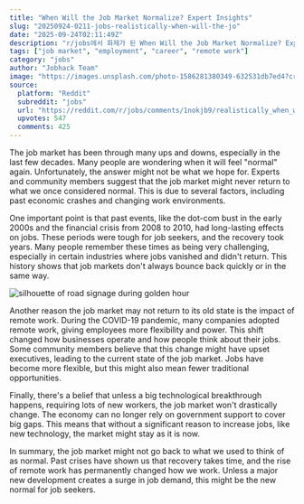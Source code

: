 ```yaml
---
title: "When Will the Job Market Normalize? Expert Insights"
slug: "20250924-0211-jobs-realistically-when-will-the-jo"
date: "2025-09-24T02:11:49Z"
description: "r/jobs에서 화제가 된 When Will the Job Market Normalize? Expert Insights에 대한 깊이 있는 분석과 인사이트"
tags: ["job market", "employment", "career", "remote work"]
category: "jobs"
author: "Jobhack Team"
image: "https://images.unsplash.com/photo-1586281380349-632531db7ed4?crop=entropy&cs=tinysrgb&fit=max&fm=jpg&ixid=M3w3OTU0NDF8MHwxfHNlYXJjaHw4fHxqb2IlMjBzZWFyY2h8ZW58MXwwfHx8MTc1ODY3OTg5NHww&ixlib=rb-4.1.0&q=80&w=1080"
source:
  platform: "Reddit"
  subreddit: "jobs"
  url: "https://reddit.com/r/jobs/comments/1nokjb9/realistically_when_will_the_job_market_return_to/"
  upvotes: 547
  comments: 425
---
```


The job market has been through many ups and downs, especially in the last few decades. Many people are wondering when it will feel "normal" again. Unfortunately, the answer might not be what we hope for. Experts and community members suggest that the job market might never return to what we once considered normal. This is due to several factors, including past economic crashes and changing work environments.

One important point is that past events, like the dot-com bust in the early 2000s and the financial crisis from 2008 to 2010, had long-lasting effects on jobs. These periods were tough for job seekers, and the recovery took years. Many people remember these times as being very challenging, especially in certain industries where jobs vanished and didn't return. This history shows that job markets don't always bounce back quickly or in the same way.

![silhouette of road signage during golden hour](https://images.unsplash.com/photo-1533073526757-2c8ca1df9f1c?crop=entropy&cs=tinysrgb&fit=max&fm=jpg&ixid=M3w3OTU0NDF8MHwxfHNlYXJjaHwxOHx8Y2FyZWVyfGVufDF8MHx8fDE3NTg2Nzk4OTV8MA&ixlib=rb-4.1.0&q=80&w=1080)

Another reason the job market may not return to its old state is the impact of remote work. During the COVID-19 pandemic, many companies adopted remote work, giving employees more flexibility and power. This shift changed how businesses operate and how people think about their jobs. Some community members believe that this change might have upset executives, leading to the current state of the job market. Jobs have become more flexible, but this might also mean fewer traditional opportunities.

Finally, there's a belief that unless a big technological breakthrough happens, requiring lots of new workers, the job market won't drastically change. The economy can no longer rely on government support to cover big gaps. This means that without a significant reason to increase jobs, like new technology, the market might stay as it is now.

In summary, the job market might not go back to what we used to think of as normal. Past crises have shown us that recovery takes time, and the rise of remote work has permanently changed how we work. Unless a major new development creates a surge in job demand, this might be the new normal for job seekers.